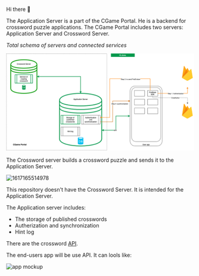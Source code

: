 Hi there :clap:

The Application Server is a part of the CGame Portal. He is a backend for crossword puzzle applications.
The CGame Portal includes two servers: Application Server and Crossword Server.

*Total schema of servers and connected services*

![Total schema of servers and connected services](/documentation/doc_images/servers_and_services-page2.png)

The Crossword server builds a crossword puzzle and sends it to the Application Server.

![1617165514978](https://user-images.githubusercontent.com/42923935/113277899-6c8c7600-930b-11eb-85b0-66e84ea90486.png)

This repository doesn't have the Crossword Server. It is intended for the Application Server.

The Application server includes:
* The storage of published crosswords
* Autherization and synchronization
* Hint log

There are the crossword  [API](https://github.com/gaydukas/cgame-portal/blob/11db12b64f967d3306c3d06561573faf485eff65/documentation/API%20Application%20Server.md).

The end-users app will be use API. It can lools like:

![app mockup](https://user-images.githubusercontent.com/42923935/113244602-8a43e600-92df-11eb-92d5-d4a78c576cc8.png)
